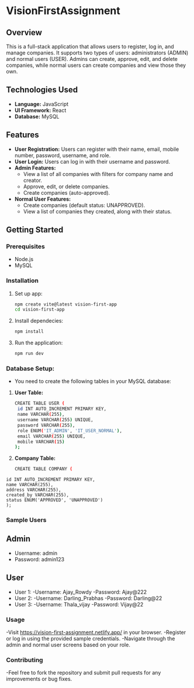 # VisionFirstAssignment

## Overview

This is a full-stack application that allows users to register, log in, and manage companies. It supports two types of users: administrators (ADMIN) and normal users (USER). Admins can create, approve, edit, and delete companies, while normal users can create companies and view those they own.

## Technologies Used

- **Language:** JavaScript
- **UI Framework:** React
- **Database:** MySQL

## Features

- **User Registration:** Users can register with their name, email, mobile number, password, username, and role.
- **User Login:** Users can log in with their username and password.
- **Admin Features:**
  - View a list of all companies with filters for company name and creator.
  - Approve, edit, or delete companies.
  - Create companies (auto-approved).
- **Normal User Features:**
  - Create companies (default status: UNAPPROVED).
  - View a list of companies they created, along with their status.

## Getting Started

### Prerequisites

- Node.js
- MySQL

### Installation
1. Set up app:
   ```bash
   npm create vite@latest vision-first-app
   cd vision-first-app
2. Install dependecies:
   ```bash
   npm install
3. Run the application:
   ```bash
   npm run dev

### Database Setup:
- You need to create the following tables in your MySQL database:
1. **User Table:**
   ```bash
   CREATE TABLE USER (
    id INT AUTO_INCREMENT PRIMARY KEY,
    name VARCHAR(255),
    username VARCHAR(255) UNIQUE,
    password VARCHAR(255),
    role ENUM('IT_ADMIN', 'IT_USER_NORMAL'),
    email VARCHAR(255) UNIQUE,
    mobile VARCHAR(15)
   );
  2. **Company Table:**
     ```bash
     CREATE TABLE COMPANY (
    id INT AUTO_INCREMENT PRIMARY KEY,
    name VARCHAR(255),
    address VARCHAR(255),
    created_by VARCHAR(255),
    status ENUM('APPROVED', 'UNAPPROVED')
    );

### Sample Users
## Admin
- Username: admin
- Password: admin123

## User
- User 1:
  -Username: Ajay_Rowdy
  -Password: Ajay@222
- User 2:
  -Username: Darling_Prabhas
  -Password: Darling@22
- User 3:
  -Username: Thala_vijay
  -Password: Vijay@22

### Usage
  -Visit https://vision-first-assignment.netlify.app/ in your browser.
  -Register or log in using the provided sample credentials.
  -Navigate through the admin and normal user screens based on your role.
  
### Contributing
  -Feel free to fork the repository and submit pull requests for any improvements or bug fixes.
